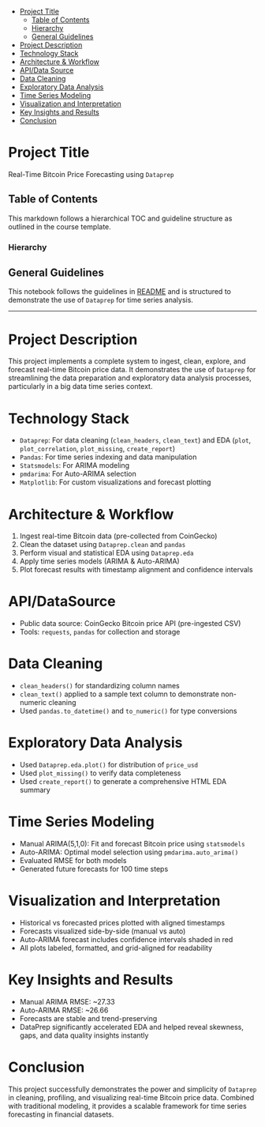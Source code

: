 <!-- toc -->

- [Project Title](#project-title)
  * [Table of Contents](#table-of-contents)
  * [Hierarchy](#hierarchy)
  * [General Guidelines](#general-guidelines)
- [Project Description](#project-description)
- [Technology Stack](#technology-stack)
- [Architecture & Workflow](#architecture--workflow)
- [API/Data Source](#apidatasource)
- [Data Cleaning](#data-cleaning)
- [Exploratory Data Analysis](#exploratory-data-analysis)
- [Time Series Modeling](#time-series-modeling)
- [Visualization and Interpretation](#visualization-and-interpretation)
- [Key Insights and Results](#key-insights-and-results)
- [Conclusion](#conclusion)

<!-- tocstop -->

# Project Title

Real-Time Bitcoin Price Forecasting using `Dataprep`

## Table of Contents

This markdown follows a hierarchical TOC and guideline structure as outlined in the course template.

### Hierarchy


## General Guidelines

This notebook follows the guidelines in [README](/DATA605/DATA605_Spring2025/README.md) and is structured to demonstrate the use of `Dataprep` for time series analysis.

---

# Project Description

This project implements a complete system to ingest, clean, explore, and forecast real-time Bitcoin price data. It demonstrates the use of `Dataprep` for streamlining the data preparation and exploratory data analysis processes, particularly in a big data time series context.

# Technology Stack

- `Dataprep`: For data cleaning (`clean_headers`, `clean_text`) and EDA (`plot`, `plot_correlation`, `plot_missing`, `create_report`)
- `Pandas`: For time series indexing and data manipulation
- `Statsmodels`: For ARIMA modeling
- `pmdarima`: For Auto-ARIMA selection
- `Matplotlib`: For custom visualizations and forecast plotting

# Architecture & Workflow

1. Ingest real-time Bitcoin data (pre-collected from CoinGecko)
2. Clean the dataset using `Dataprep.clean` and `pandas`
3. Perform visual and statistical EDA using `Dataprep.eda`
4. Apply time series models (ARIMA & Auto-ARIMA)
5. Plot forecast results with timestamp alignment and confidence intervals

# API/DataSource

- Public data source: CoinGecko Bitcoin price API (pre-ingested CSV)
- Tools: `requests`, `pandas` for collection and storage

# Data Cleaning

- `clean_headers()` for standardizing column names
- `clean_text()` applied to a sample text column to demonstrate non-numeric cleaning
- Used `pandas.to_datetime()` and `to_numeric()` for type conversions

# Exploratory Data Analysis

- Used `Dataprep.eda.plot()` for distribution of `price_usd`
- Used `plot_missing()` to verify data completeness
- Used `create_report()` to generate a comprehensive HTML EDA summary

# Time Series Modeling

- Manual ARIMA(5,1,0): Fit and forecast Bitcoin price using `statsmodels`
- Auto-ARIMA: Optimal model selection using `pmdarima.auto_arima()`
- Evaluated RMSE for both models
- Generated future forecasts for 100 time steps

# Visualization and Interpretation

- Historical vs forecasted prices plotted with aligned timestamps
- Forecasts visualized side-by-side (manual vs auto)
- Auto-ARIMA forecast includes confidence intervals shaded in red
- All plots labeled, formatted, and grid-aligned for readability

# Key Insights and Results

- Manual ARIMA RMSE: ~27.33  
- Auto-ARIMA RMSE: ~26.66  
- Forecasts are stable and trend-preserving
- DataPrep significantly accelerated EDA and helped reveal skewness, gaps, and data quality insights instantly

# Conclusion

This project successfully demonstrates the power and simplicity of `Dataprep` in cleaning, profiling, and visualizing real-time Bitcoin price data. Combined with traditional modeling, it provides a scalable framework for time series forecasting in financial datasets.


